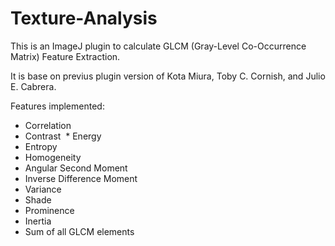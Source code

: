 # Texture-Analysis

This is an ImageJ plugin to calculate GLCM (Gray-Level Co-Occurrence Matrix) Feature Extraction.

It is base on previus plugin version of Kota Miura, Toby C. Cornish, and Julio E. Cabrera.


Features implemented:
  * Correlation
  * Contrast
  * Energy
  * Entropy
  * Homogeneity
  * Angular Second Moment
  * Inverse Difference Moment
  * Variance
  * Shade
  * Prominence
  * Inertia
  * Sum of all GLCM elements


